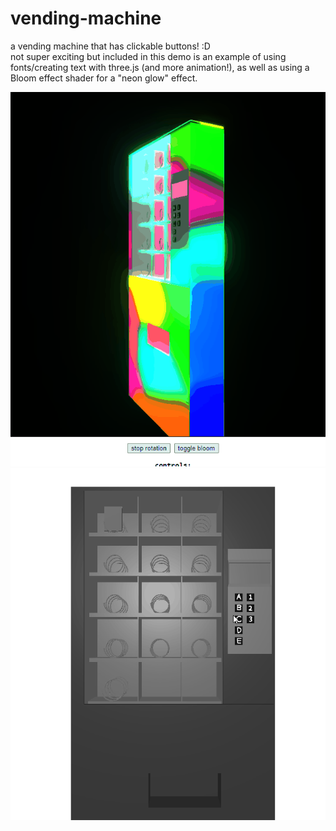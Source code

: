 # vending-machine    
    
a vending machine that has clickable buttons! :D    
not super exciting but included in this demo is an example of using fonts/creating text with three.js (and more animation!),
as well as using a Bloom effect shader for a "neon glow" effect.    
    
![vending machine neon glow](11-02-2022_193916.gif)    
![vending machine](29-08-2021_103845.gif)   